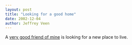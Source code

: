```yaml
---
layout: post
title: "Looking for a good home"
date: 2002-12-04
author: Jeffrey Veen
---
```

A <a title="My Bug is for sale" href="http://veen.com/forsale/bug/">very good friend of mine</a> is looking for a new place to live.

